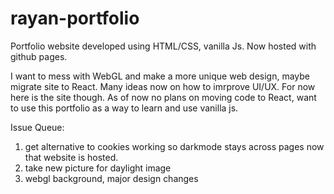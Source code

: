 # rayan-portfolio

Portfolio website developed using HTML/CSS, vanilla Js. Now hosted with github pages.

I want to mess with WebGL and make a more unique web design, maybe migrate site to React. Many ideas now on how to imrprove UI/UX. For now here is the site though. As of now no plans on moving code to React, want to use this portfolio as a way to learn and use vanilla js.

Issue Queue:

1. get alternative to cookies working so darkmode stays across pages now that website is hosted.
2. take new picture for daylight image
3. webgl background, major design changes